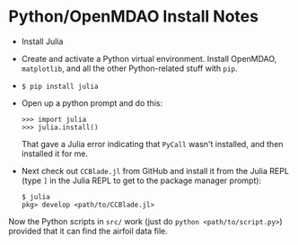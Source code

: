 # Python/OpenMDAO Install Notes

* Install Julia
* Create and activate a Python virtual environment. Install OpenMDAO,
  `matplotlib`, and all the other Python-related stuff with `pip`.
* `$ pip install julia`
* Open up a python prompt and do this:

  ```
  >>> import julia
  >>> julia.install()
  ```

  That gave a Julia error indicating that `PyCall` wasn't installed, and then
  installed it for me.

* Next check out `CCBlade.jl` from GitHub and install it from the Julia REPL
  (type `]` in the Julia REPL to get to the package manager prompt):

  ```
  $ julia
  pkg> develop <path/to/CCBlade.jl>
  ```

Now the Python scripts in `src/` work (just do `python
<path/to/script.py>`) provided that it can find the airfoil data file.
